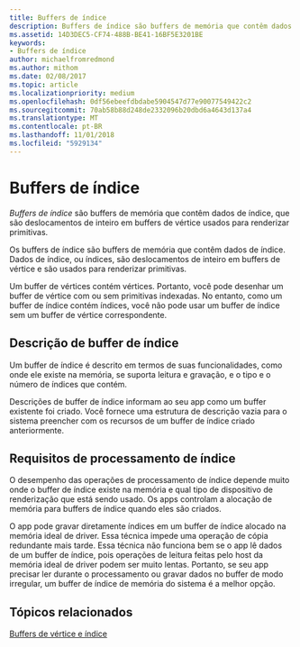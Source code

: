 ```yaml
---
title: Buffers de índice
description: Buffers de índice são buffers de memória que contêm dados de índice, que são deslocamentos de inteiro em buffers de vértice, usados para renderizar primitivas.
ms.assetid: 14D3DEC5-CF74-488B-BE41-16BF5E3201BE
keywords:
- Buffers de índice
author: michaelfromredmond
ms.author: mithom
ms.date: 02/08/2017
ms.topic: article
ms.localizationpriority: medium
ms.openlocfilehash: 0df56ebeefdbdabe5904547d77e90077549422c2
ms.sourcegitcommit: 70ab58b88d248de2332096b20dbd6a4643d137a4
ms.translationtype: MT
ms.contentlocale: pt-BR
ms.lasthandoff: 11/01/2018
ms.locfileid: "5929134"
---
```

# <a name="index-buffers"></a>Buffers de índice


*Buffers de índice* são buffers de memória que contêm dados de índice, que são deslocamentos de inteiro em buffers de vértice usados para renderizar primitivas.

Os buffers de índice são buffers de memória que contêm dados de índice. Dados de índice, ou índices, são deslocamentos de inteiro em buffers de vértice e são usados para renderizar primitivas.

Um buffer de vértices contém vértices. Portanto, você pode desenhar um buffer de vértice com ou sem primitivas indexadas. No entanto, como um buffer de índice contém índices, você não pode usar um buffer de índice sem um buffer de vértice correspondente.

## <a name="span-idindexbufferdescriptionspanspan-idindexbufferdescriptionspanspan-idindexbufferdescriptionspanindex-buffer-description"></a><span id="Index_Buffer_Description"></span><span id="index_buffer_description"></span><span id="INDEX_BUFFER_DESCRIPTION"></span>Descrição de buffer de índice


Um buffer de índice é descrito em termos de suas funcionalidades, como onde ele existe na memória, se suporta leitura e gravação, e o tipo e o número de índices que contém.

Descrições de buffer de índice informam ao seu app como um buffer existente foi criado. Você fornece uma estrutura de descrição vazia para o sistema preencher com os recursos de um buffer de índice criado anteriormente.

## <a name="span-idindexprocessingrequirementsspanspan-idindexprocessingrequirementsspanspan-idindexprocessingrequirementsspanindex-processing-requirements"></a><span id="Index_Processing_Requirements"></span><span id="index_processing_requirements"></span><span id="INDEX_PROCESSING_REQUIREMENTS"></span>Requisitos de processamento de índice


O desempenho das operações de processamento de índice depende muito onde o buffer de índice existe na memória e qual tipo de dispositivo de renderização que está sendo usado. Os apps controlam a alocação de memória para buffers de índice quando eles são criados.

O app pode gravar diretamente índices em um buffer de índice alocado na memória ideal de driver. Essa técnica impede uma operação de cópia redundante mais tarde. Essa técnica não funciona bem se o app lê dados de um buffer de índice, pois operações de leitura feitas pelo host da memória ideal de driver podem ser muito lentas. Portanto, se seu app precisar ler durante o processamento ou gravar dados no buffer de modo irregular, um buffer de índice de memória do sistema é a melhor opção.

## <a name="span-idrelated-topicsspanrelated-topics"></a><span id="related-topics"></span>Tópicos relacionados


[Buffers de vértice e índice](vertex-and-index-buffers.md)

 

 





